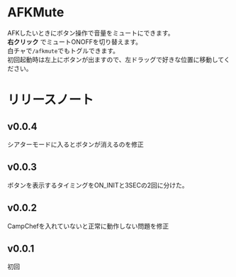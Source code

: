 # AFKMute
AFKしたいときにボタン操作で音量をミュートにできます。  
__右クリック__ でミュートONOFFを切り替えます。  
白チャで`/afkmute`でもトグルできます。  
初回起動時は左上にボタンが出ますので、左ドラッグで好きな位置に移動してください。
# リリースノート
## v0.0.4 
シアターモードに入るとボタンが消えるのを修正
## v0.0.3
ボタンを表示するタイミングをON_INITと3SECの2回に分けた。

## v0.0.2
CampChefを入れていないと正常に動作しない問題を修正

## v0.0.1
初回
